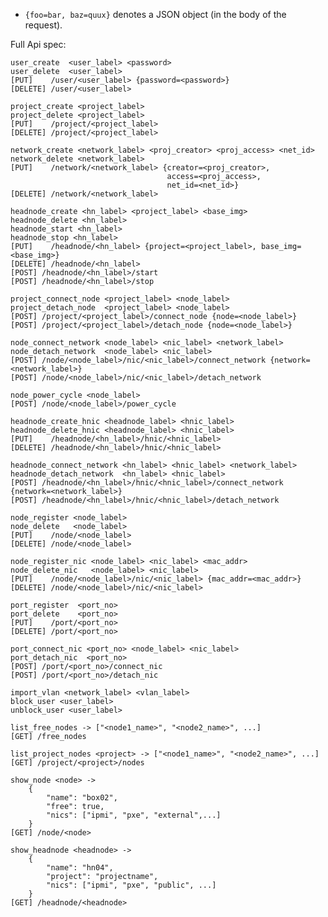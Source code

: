 
* `{foo=bar, baz=quux}` denotes a JSON object (in the body of the
  request).

Full Api spec:

    user_create  <user_label> <password>
    user_delete  <user_label>
    [PUT]    /user/<user_label> {password=<password>}
    [DELETE] /user/<user_label>

    project_create <project_label>
    project_delete <project_label>
    [PUT]    /project/<project_label>
    [DELETE] /project/<project_label>

    network_create <network_label> <proj_creator> <proj_access> <net_id>
    network_delete <network_label>
    [PUT]    /network/<network_label> {creator=<proj_creator>,
                                       access=<proj_access>,
                                       net_id=<net_id>}
    [DELETE] /network/<network_label>

    headnode_create <hn_label> <project_label> <base_img>
    headnode_delete <hn_label>
    headnode_start <hn_label>
    headnode_stop <hn_label>
    [PUT]    /headnode/<hn_label> {project=<project_label>, base_img=<base_img>}
    [DELETE] /headnode/<hn_label>
    [POST] /headnode/<hn_label>/start
    [POST] /headnode/<hn_label>/stop

    project_connect_node <project_label> <node_label>
    project_detach_node  <project_label> <node_label>
    [POST] /project/<project_label>/connect_node {node=<node_label>}
    [POST] /project/<project_label>/detach_node {node=<node_label>}

    node_connect_network <node_label> <nic_label> <network_label>
    node_detach_network  <node_label> <nic_label>
    [POST] /node/<node_label>/nic/<nic_label>/connect_network {network=<network_label>}
    [POST] /node/<node_label>/nic/<nic_label>/detach_network

    node_power_cycle <node_label>
    [POST] /node/<node_label>/power_cycle

    headnode_create_hnic <headnode_label> <hnic_label>
    headnode_delete_hnic <headnode_label> <hnic_label>
    [PUT]    /headnode/<hn_label>/hnic/<hnic_label>
    [DELETE] /headnode/<hn_label>/hnic/<hnic_label>

    headnode_connect_network <hn_label> <hnic_label> <network_label>
    headnode_detach_network  <hn_label> <hnic_label>
    [POST] /headnode/<hn_label>/hnic/<hnic_label>/connect_network {network=<network_label>}
    [POST] /headnode/<hn_label>/hnic/<hnic_label>/detach_network

    node_register <node_label>
    node_delete   <node_label>
    [PUT]    /node/<node_label>
    [DELETE] /node/<node_label>

    node_register_nic <node_label> <nic_label> <mac_addr>
    node_delete_nic   <node_label> <nic_label>
    [PUT]    /node/<node_label>/nic/<nic_label> {mac_addr=<mac_addr>}
    [DELETE] /node/<node_label>/nic/<nic_label>

    port_register  <port_no>
    port_delete    <port_no>
    [PUT]    /port/<port_no>
    [DELETE] /port/<port_no>

    port_connect_nic <port_no> <node_label> <nic_label>
    port_detach_nic  <port_no>
    [POST] /port/<port_no>/connect_nic
    [POST] /port/<port_no>/detach_nic

    import_vlan <network_label> <vlan_label>
    block_user <user_label>
    unblock_user <user_label>

    list_free_nodes -> ["<node1_name>", "<node2_name>", ...]
    [GET] /free_nodes

    list_project_nodes <project> -> ["<node1_name>", "<node2_name>", ...]
    [GET] /project/<project>/nodes

    show_node <node> ->
        {
            "name": "box02",
            "free": true,
            "nics": ["ipmi", "pxe", "external",...]
        }
    [GET] /node/<node>

    show_headnode <headnode> ->
        {
            "name": "hn04",
            "project": "projectname",
            "nics": ["ipmi", "pxe", "public", ...]
        }
    [GET] /headnode/<headnode>
